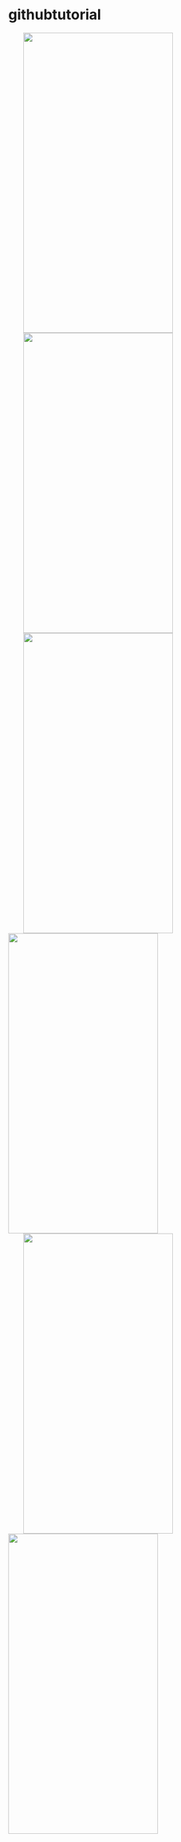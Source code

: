 # githubtutorial

<img src="https://user-images.githubusercontent.com/54366663/94993413-7b89aa00-05ae-11eb-8fdb-a12aa1e65885.jpeg" height="600" width="300" hspace="30"><img src="https://user-images.githubusercontent.com/54366663/94993413-7b89aa00-05ae-11eb-8fdb-a12aa1e65885.jpeg" height="600" width="300" hspace="30"><img src="https://user-images.githubusercontent.com/54366663/94993413-7b89aa00-05ae-11eb-8fdb-a12aa1e65885.jpeg" height="600" width="300" hspace="30"><img src="https://user-images.githubusercontent.com/54366663/94993413-7b89aa00-05ae-11eb-8fdb-a12aa1e65885.jpeg" height="600" width="300"><img src="https://user-images.githubusercontent.com/54366663/94993413-7b89aa00-05ae-11eb-8fdb-a12aa1e65885.jpeg" height="600" width="300" hspace="30"><img src="https://user-images.githubusercontent.com/54366663/94993413-7b89aa00-05ae-11eb-8fdb-a12aa1e65885.jpeg" height="600" width="300">


